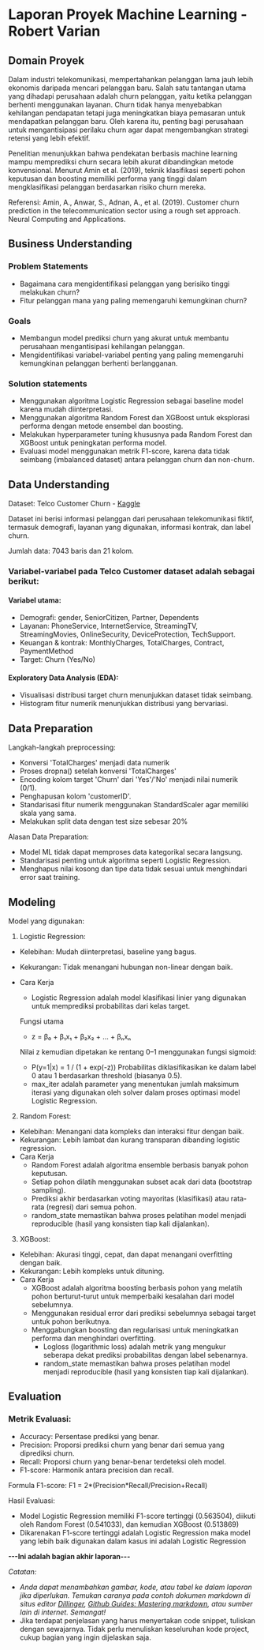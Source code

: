 # Laporan Proyek Machine Learning - Robert Varian

## Domain Proyek

Dalam industri telekomunikasi, mempertahankan pelanggan lama jauh lebih ekonomis daripada mencari pelanggan baru. Salah satu tantangan utama yang dihadapi perusahaan adalah churn pelanggan, yaitu ketika pelanggan berhenti menggunakan layanan. Churn tidak hanya menyebabkan kehilangan pendapatan tetapi juga meningkatkan biaya pemasaran untuk mendapatkan pelanggan baru. Oleh karena itu, penting bagi perusahaan untuk mengantisipasi perilaku churn agar dapat mengembangkan strategi retensi yang lebih efektif.

Penelitian menunjukkan bahwa pendekatan berbasis machine learning mampu memprediksi churn secara lebih akurat dibandingkan metode konvensional. Menurut Amin et al. (2019), teknik klasifikasi seperti pohon keputusan dan boosting memiliki performa yang tinggi dalam mengklasifikasi pelanggan berdasarkan risiko churn mereka.

Referensi:
Amin, A., Anwar, S., Adnan, A., et al. (2019). Customer churn prediction in the telecommunication sector using a rough set approach. Neural Computing and Applications.

## Business Understanding
### Problem Statements

- Bagaimana cara mengidentifikasi pelanggan yang berisiko tinggi melakukan churn?
- Fitur pelanggan mana yang paling memengaruhi kemungkinan churn?

### Goals

- Membangun model prediksi churn yang akurat untuk membantu perusahaan mengantisipasi kehilangan pelanggan.
- Mengidentifikasi variabel-variabel penting yang paling memengaruhi kemungkinan pelanggan berhenti berlangganan.

### Solution statements

- Menggunakan algoritma Logistic Regression sebagai baseline model karena mudah diinterpretasi.
- Menggunakan algoritma Random Forest dan XGBoost untuk eksplorasi performa dengan metode ensembel dan boosting.
- Melakukan hyperparameter tuning khususnya pada Random Forest dan XGBoost untuk peningkatan performa model.
- Evaluasi model menggunakan metrik F1-score, karena data tidak seimbang (imbalanced dataset) antara pelanggan churn dan non-churn.

## Data Understanding
Dataset: Telco Customer Churn - [Kaggle](https://www.kaggle.com/datasets/blastchar/telco-customer-churn)

Dataset ini berisi informasi pelanggan dari perusahaan telekomunikasi fiktif, termasuk demografi, layanan yang digunakan, informasi kontrak, dan label churn.

Jumlah data: 7043 baris dan 21 kolom.

### Variabel-variabel pada Telco Customer dataset adalah sebagai berikut:

#### Variabel utama:

- Demografi: gender, SeniorCitizen, Partner, Dependents
- Layanan: PhoneService, InternetService, StreamingTV, StreamingMovies, OnlineSecurity, DeviceProtection, TechSupport.
- Keuangan & kontrak: MonthlyCharges, TotalCharges, Contract, PaymentMethod
- Target: Churn (Yes/No)

#### Exploratory Data Analysis (EDA):

- Visualisasi distribusi target churn menunjukkan dataset tidak seimbang.
- Histogram fitur numerik menunjukkan distribusi yang bervariasi.

## Data Preparation

Langkah-langkah preprocessing:
- Konversi 'TotalCharges' menjadi data numerik
- Proses dropna() setelah konversi 'TotalCharges'
- Encoding kolom target 'Churn' dari 'Yes'/'No' menjadi nilai numerik (0/1).
- Penghapusan kolom 'customerID'.
- Standarisasi fitur numerik menggunakan StandardScaler agar memiliki skala yang sama.
- Melakukan split data dengan test size sebesar 20%

Alasan Data Preparation:
- Model ML tidak dapat memproses data kategorikal secara langsung.
- Standarisasi penting untuk algoritma seperti Logistic Regression.
- Menghapus nilai kosong dan tipe data tidak sesuai untuk menghindari error saat training.

## Modeling
Model yang digunakan:
1. Logistic Regression:
  - Kelebihan: Mudah diinterpretasi, baseline yang bagus.
  - Kekurangan: Tidak menangani hubungan non-linear dengan baik.
  - Cara Kerja
      - Logistic Regression adalah model klasifikasi linier yang digunakan untuk memprediksi probabilitas dari kelas target.
      
      Fungsi utama
      - z = β₀ + β₁x₁ + β₂x₂ + ... + βₙxₙ
      
      Nilai z kemudian dipetakan ke rentang 0–1 menggunakan fungsi sigmoid:
      - P(y=1|x) = 1 / (1 + exp(-z))
      Probabilitas diklasifikasikan ke dalam label 0 atau 1 berdasarkan threshold (biasanya 0.5).
    - max_iter adalah parameter yang menentukan jumlah maksimum iterasi yang digunakan oleh solver dalam proses optimasi model Logistic Regression.
  
2. Random Forest:
  - Kelebihan: Menangani data kompleks dan interaksi fitur dengan baik.
  - Kekurangan: Lebih lambat dan kurang transparan dibanding logistic regression.
  - Cara Kerja
    - Random Forest adalah algoritma ensemble berbasis banyak pohon keputusan.
    - Setiap pohon dilatih menggunakan subset acak dari data (bootstrap sampling).
    - Prediksi akhir berdasarkan voting mayoritas (klasifikasi) atau rata-rata (regresi) dari semua pohon.
    - random_state memastikan bahwa proses pelatihan model menjadi reproducible (hasil yang konsisten tiap kali dijalankan).


3. XGBoost:
  - Kelebihan: Akurasi tinggi, cepat, dan dapat menangani overfitting dengan baik.
  - Kekurangan: Lebih kompleks untuk dituning.
  - Cara Kerja
    - XGBoost adalah algoritma boosting berbasis pohon yang melatih pohon berturut-turut untuk memperbaiki kesalahan dari model sebelumnya.
    - Menggunakan residual error dari prediksi sebelumnya sebagai target untuk pohon berikutnya.
    - Menggabungkan boosting dan regularisasi untuk meningkatkan performa dan menghindari overfitting.
      - Logloss (logarithmic loss) adalah metrik yang mengukur seberapa dekat prediksi probabilitas dengan label sebenarnya.
      - random_state memastikan bahwa proses pelatihan model menjadi reproducible (hasil yang konsisten tiap kali dijalankan).

## Evaluation
### Metrik Evaluasi:
- Accuracy: Persentase prediksi yang benar.
- Precision: Proporsi prediksi churn yang benar dari semua yang diprediksi churn.
- Recall: Proporsi churn yang benar-benar terdeteksi oleh model.
- F1-score: Harmonik antara precision dan recall.

Formula F1-score: F1 = 2*(Precision*Recall/Precision+Recall)

Hasil Evaluasi:
- Model Logistic Regression memiliki F1-score tertinggi (0.563504), diikuti oleh Random Forest (0.541033), dan kemudian XGBoost (0.513869)
- Dikarenakan F1-score tertinggi adalah Logistic Regression maka model yang lebih baik digunakan dalam kasus ini adalah Logistic Regression

**---Ini adalah bagian akhir laporan---**

_Catatan:_
- _Anda dapat menambahkan gambar, kode, atau tabel ke dalam laporan jika diperlukan. Temukan caranya pada contoh dokumen markdown di situs editor [Dillinger](https://dillinger.io/), [Github Guides: Mastering markdown](https://guides.github.com/features/mastering-markdown/), atau sumber lain di internet. Semangat!_
- Jika terdapat penjelasan yang harus menyertakan code snippet, tuliskan dengan sewajarnya. Tidak perlu menuliskan keseluruhan kode project, cukup bagian yang ingin dijelaskan saja.

